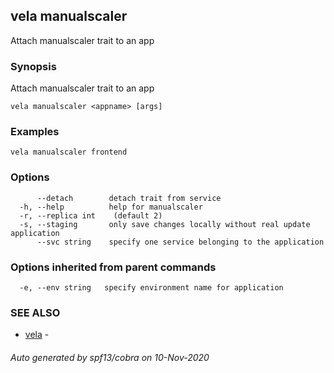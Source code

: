 ## vela manualscaler

Attach manualscaler trait to an app

### Synopsis

Attach manualscaler trait to an app

```
vela manualscaler <appname> [args]
```

### Examples

```
vela manualscaler frontend
```

### Options

```
      --detach        detach trait from service
  -h, --help          help for manualscaler
  -r, --replica int    (default 2)
  -s, --staging       only save changes locally without real update application
      --svc string    specify one service belonging to the application
```

### Options inherited from parent commands

```
  -e, --env string   specify environment name for application
```

### SEE ALSO

* [vela](vela.md)	 - 

###### Auto generated by spf13/cobra on 10-Nov-2020
